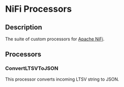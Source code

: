 # NiFi Processors

## Description

The suite of custom processors for [Apache NiFi](https://nifi.apache.org/).

## Processors

### ConvertLTSVToJSON

This processor converts incoming LTSV string to JSON.